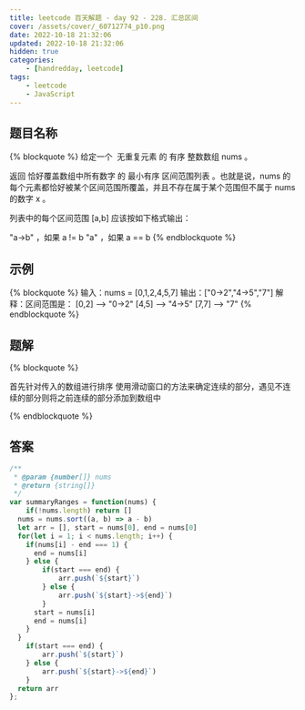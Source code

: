 ```yaml
---
title: leetcode 百天解题 - day 92 - 228. 汇总区间
cover: /assets/cover/_60712774_p10.png
date: 2022-10-18 21:32:06
updated: 2022-10-18 21:32:06
hidden: true
categories:
    - [handredday, leetcode]
tags:
    - leetcode
    - JavaScript
---
```


## 题目名称

{% blockquote %}
给定一个  无重复元素 的 有序 整数数组 nums 。

返回 恰好覆盖数组中所有数字 的 最小有序 区间范围列表 。也就是说，nums 的每个元素都恰好被某个区间范围所覆盖，并且不存在属于某个范围但不属于 nums 的数字 x 。

列表中的每个区间范围 [a,b] 应该按如下格式输出：

"a->b" ，如果 a != b
"a" ，如果 a == b
{% endblockquote %}

## 示例

{% blockquote %}
输入：nums = [0,1,2,4,5,7]
输出：["0->2","4->5","7"]
解释：区间范围是：
[0,2] --> "0->2"
[4,5] --> "4->5"
[7,7] --> "7"
{% endblockquote %}


## 题解


{% blockquote %}

首先针对传入的数组进行排序
使用滑动窗口的方法来确定连续的部分，遇见不连续的部分则将之前连续的部分添加到数组中

{% endblockquote %}

## 答案

~~~js
/**
 * @param {number[]} nums
 * @return {string[]}
 */
var summaryRanges = function(nums) {
    if(!nums.length) return []
  nums = nums.sort((a, b) => a - b)
  let arr = [], start = nums[0], end = nums[0]
  for(let i = 1; i < nums.length; i++) {
    if(nums[i] - end === 1) {
      end = nums[i]
    } else {
        if(start === end) {
            arr.push(`${start}`)
        } else {
            arr.push(`${start}->${end}`)
        }
      start = nums[i]
      end = nums[i]
    }
  }
    if(start === end) {
        arr.push(`${start}`)
    } else {
        arr.push(`${start}->${end}`)
    }
  return arr
};
~~~